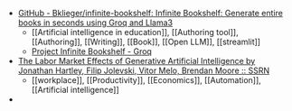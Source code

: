 - [GitHub - Bklieger/infinite-bookshelf: Infinite Bookshelf: Generate entire books in seconds using Groq and Llama3](https://github.com/Bklieger/infinite-bookshelf/)
	- [[Artificial intelligence in education]], [[Authoring tool]], [[Authoring]], [[Writing]], [[Book]], [[Open LLM]], [[streamlit]]
	- [Project Infinite Bookshelf - Groq](https://groq.com/showcases/project-infinite-bookshelf/)
- [The Labor Market Effects of Generative Artificial Intelligence by Jonathan Hartley, Filip Jolevski, Vitor Melo, Brendan Moore :: SSRN](https://papers.ssrn.com/sol3/papers.cfm?abstract_id=5136877)
	- [[workplace]], [[Productivity]], [[Economics]], [[Automation]], [[Artificial intelligence]]
-